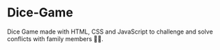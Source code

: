 # Dice-Game
Dice Game made with HTML, CSS and JavaScript to challenge and solve conflicts with family members 🗿🗿.
